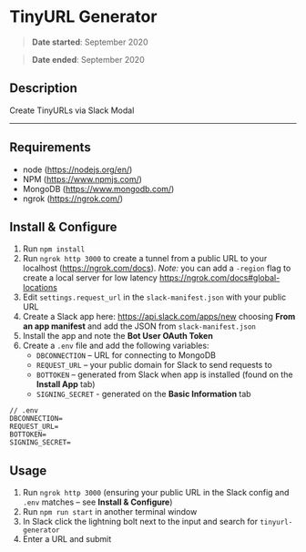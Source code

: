 # TinyURL Generator

> **Date started**: September 2020

> **Date ended**: September 2020

## Description

Create TinyURLs via Slack Modal

---

## Requirements

- node (https://nodejs.org/en/)
- NPM (https://www.npmjs.com/)
- MongoDB (https://www.mongodb.com/)
- ngrok (https://ngrok.com/)

## Install & Configure

1. Run `npm install`
2. Run `ngrok http 3000` to create a tunnel from a public URL to your localhost (https://ngrok.com/docs). _Note:_ you can add a `-region` flag to create a local server for low latency https://ngrok.com/docs#global-locations
3. Edit `settings.request_url` in the `slack-manifest.json` with your public URL
4. Create a Slack app here: https://api.slack.com/apps/new choosing **From an app manifest** and add the JSON from `slack-manifest.json`
5. Install the app and note the **Bot User OAuth Token**
6. Create a `.env` file and add the following variables:
   - `DBCONNECTION` – URL for connecting to MongoDB
   - `REQUEST_URL` – your public domain for Slack to send requests to
   - `BOTTOKEN` – generated from Slack when app is installed (found on the **Install App** tab)
   - `SIGNING_SECRET` - generated on the **Basic Information** tab

```
// .env
DBCONNECTION=
REQUEST_URL=
BOTTOKEN=
SIGNING_SECRET=
```

## Usage

1. Run `ngrok http 3000` (ensuring your public URL in the Slack config and `.env` matches – see **Install & Configure**)
2. Run `npm run start` in another terminal window
3. In Slack click the lightning bolt next to the input and search for `tinyurl-generator`
4. Enter a URL and submit
